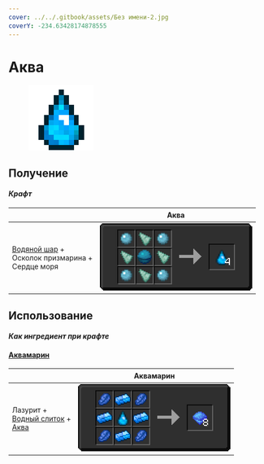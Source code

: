 ```yaml
---
cover: ../../.gitbook/assets/Без имени-2.jpg
coverY: -234.63428174878555
---
```


# Аква

<figure><img src="../../.gitbook/assets/aqua_128.png" alt=""><figcaption></figcaption></figure>

## Получение

#### _Крафт_

| ㅤ                                                                                      | Аква                                |
| -------------------------------------------------------------------------------------- | ----------------------------------- |
| <p><a href="aqua_ball.md">Водяной шар</a> +<br>Осколок призмарина +<br>Сердце моря</p> | ![](../../.gitbook/assets/aqua.png) |

## Использование

#### _Как ингредиент при крафте_

#### [Аквамарин](aquamarine.md)

| ㅤ                                                                                                | Аквамарин                                 |
| ------------------------------------------------------------------------------------------------ | ----------------------------------------- |
| <p>Лазурит +<br><a href="aquatic_ingot.md">Водный слиток</a> +<br><a href="aqua.md">Аква</a></p> | ![](../../.gitbook/assets/aquamarine.png) |
